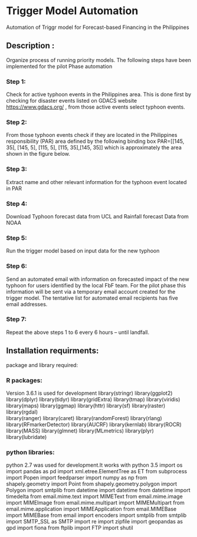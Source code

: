 # Trigger Model Automation 
Automation of Triggr model for Forecast-based Financing in the Philippines
## Description :
Organize process of running priority models.
The following steps have been implemented for the pilot Phase automation

### Step 1: 
Check for active typhoon events in the Philippines area. This is done first by checking  for disaster events  listed on GDACS website https://www.gdacs.org/ , from those active events select typhoon events.

### Step 2: 
From those typhoon events check if they are located in the Philippines responsibility (PAR) area defined by the following binding box PAR=[[145, 35], [145, 5], [115, 5], [115, 35],[145, 35]]  which is approximately the area shown in the figure below.
   
### Step 3: 
Extract name and other relevant information for the typhoon event located in PAR
### Step 4: 
Download Typhoon forecast data from UCL and Rainfall forecast Data from NOAA
### Step 5: 
Run the trigger model based on input data for the new typhoon 
### Step 6: 
Send an automated email with information on forecasted impact of the new typhoon for users identified by the local FbF team. For the pilot phase this information will be sent via a temporary email account created for the trigger model. The tentative list for automated email recipients has five email addresses. 
### Step 7: 
Repeat the above steps 1 to 6 every 6 hours – until landfall.

## Installation requirments:
package and library required:
### R packages:
Version 3.6.1 is used for development 
library(stringr)
library(ggplot2)
library(dplyr)
library(tidyr)
library(gridExtra)
library(tmap)
library(viridis)
library(maps)
library(ggmap)
library(httr)
library(sf)
library(raster)
library(rgdal)  
library(ranger)
library(caret)
library(randomForest)
library(rlang)
library(RFmarkerDetector)
library(AUCRF)
library(kernlab)
library(ROCR)
library(MASS)
library(glmnet)
library(MLmetrics)
library(plyr)
library(lubridate)

### python libraries:
python 2.7 was used for development.It works with python 3.5 
import os
import pandas as pd
import xml.etree.ElementTree as ET
from subprocess import Popen
import feedparser
import numpy as np
from shapely.geometry import Point
from shapely.geometry.polygon import Polygon
import smtplib
from datetime import datetime
from datetime import timedelta
from email.mime.text import MIMEText
from email.mime.image import MIMEImage
from email.mime.multipart import MIMEMultipart
from email.mime.application import MIMEApplication
from email.MIMEBase import MIMEBase
from email import encoders
import smtplib
from smtplib import SMTP_SSL as SMTP
import re
import zipfile
import geopandas as gpd
import fiona
from ftplib import FTP
import shutil

